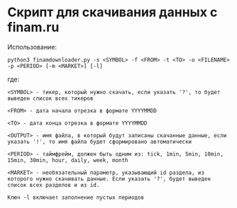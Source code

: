 # Скрипт для скачивания данных с finam.ru

Использование:

```
python3 finamdownloader.py -s <SYMBOL> -f <FROM> -t <TO> -o <FILENAME> -p <PERIOD> [-m <MARKET>] [-l]
```

где:

    <SYMBOL> - тикер, который нужно скачать, если указать '?', то будет выведен список всех тикеров

    <FROM> - дата начала отрезка в формате YYYYMMDD

    <TO> - дата конца отрезка в формате YYYYMMDD
    
    <OUTPUT> - имя файла, в который будут записаны скачанные данные, если указать '!', то имя файла будет сформировано автоматически

    <PERIOD> - таймфрейм, должен быть одним из: tick, 1min, 5min, 10min, 15min, 30min, hour, daily, week, month
    
    <MARKET> - необязательный параметр, указывающий id раздела, из которого нужно скачивать данные. Если указать '?', будет выведен список всех разделов и из id.

    Ключ -l включает заполнение пустых периодов

